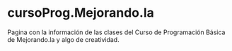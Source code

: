 cursoProg.Mejorando.la
======================

Pagina con la información de las clases del Curso de Programación Básica de Mejorando.la y algo de creatividad. 
